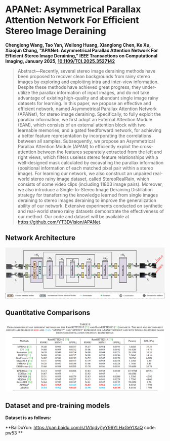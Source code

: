 # APANet: Asymmetrical Parallax Attention Network For Efficient Stereo Image Deraining
**Chenglong Wang, Tao Yan, Weilong Huang, Xianglong Chen, Ke Xu, Xiaojun Chang, "APANet: Asymmetrical Parallax Attention Network For Efficient Stereo Image Deraining," IEEE Transactions on Computational Imaging, January 2025, <a href="https://ieeexplore.ieee.org/document/10833832">[10.1109/TCI.2025.3527142](https://doi.org/10.1109/TCI.2025.3527142)</a>**

> Abstract—Recently, several stereo image deraining methods have been proposed to recover clean backgrounds from rainy stereo images by exploring and exploiting intra and inter-view information. Despite these methods have achieved great progress, they under-utilize the parallax information of input images, and do not take advantage of existing high-quality and abundant single image rainy datasets for learning. In this paper, we propose an effective and efficient network, named Asymmetrical Parallax Attention Network (APANet), for stereo image deraining. Specifically, to fully exploit the parallax information, we first adopt an External Attention Module (EAM), which consists of an external attention block with two learnable memories, and a gated feedforward network, for achieving a better feature representation by incorporating the correlations between all samples. Subsequently, we propose an Asymmetrical Parallax Attention Module (APAM) to efficiently exploit the cross-attention between the features separately extracted from the left and right views, which filters useless stereo feature relationships with a well-designed mask calculated by excavating the parallax information (positional information of each matched pixel pair within a stereo image). For learning our network, we also construct an unpaired real-world stereo rainy image dataset, called StereoRealRain, which consists of some video clips (including 11803 image pairs). Moreover, we also introduce a Single-to-Stereo Image Deraining Distillation strategy for transferring the knowledge learned from single images deraining to stereo images deraining to improve the generalization ability of our network. Extensive experiments conducted on synthetic and real-world stereo rainy datasets demonstrate the effectiveness of our method. Our code and dataset will be available at https://github.com/YT3DVision/APANet.


## Network Architecture
![NetworkArchitecture](./images/network.png)
## Quantitative Comparisons
![QuantitativeComparisons](./images/quantitative.png)
## Dataset and pre-training models
**Dataset is as follows:**

**BaiDuYun:  https://pan.baidu.com/s/1A1qdvj1yY99YLHxGeYIXaQ code: pw53 **